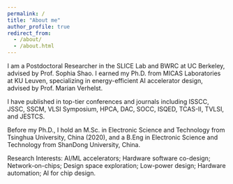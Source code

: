 ```yaml
---
permalink: /
title: "About me"
author_profile: true
redirect_from: 
  - /about/
  - /about.html
---
```


I am a Postdoctoral Researcher in the SLICE Lab and BWRC at UC Berkeley, advised by Prof. Sophia Shao. I earned my Ph.D. from MICAS Laboratories at KU Leuven, specializing in energy-efficient AI accelerator design, advised by Prof. Marian Verhelst. 

I have published in top-tier conferences and journals including ISSCC, JSSC, SSCM, VLSI Symposium, HPCA, DAC, SOCC, ISQED, TCAS-II, TVLSI, and JESTCS. 

Before my Ph.D., I hold an M.Sc. in Electronic Science and Technology from Tsinghua University, China (2020), and a B.Eng in Electronic Science and Technology from ShanDong University, China.

Research Interests: AI/ML accelerators; Hardware software co-design; Network-on-chips; Design space exploration; Low-power design; Hardware automation; AI for chip design.  
